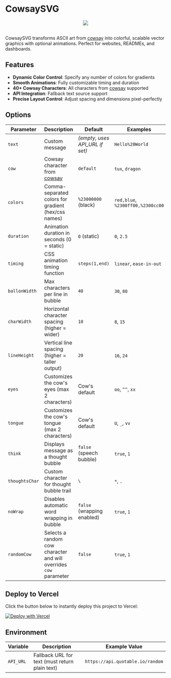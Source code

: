 # CowsaySVG

<div align="center">
  <img 
       src="https://cowsay-svg.vercel.app/?colors=red,orange,yellow,green,blue,indigo,violet&duration=4&randomCow=true" 
       style="max-height: 500px; height: auto; width: auto;"
     />
</div>
<br/>

CowsaySVG transforms ASCII art from [cowsay](https://github.com/Code-Hex/Neo-cowsay) into colorful, scalable vector graphics with optional animations. Perfect for websites, READMEs, and dashboards.
## Features

- **Dynamic Color Control**: Specify any number of colors for gradients
- **Smooth Animations**: Fully customizable timing and duration
- **40+ Cowsay Characters**: All characters from [cowsay](https://github.com/Code-Hex/Neo-cowsay) supported
- **API Integration**: Fallback text source support
- **Precise Layout Control**: Adjust spacing and dimensions pixel-perfectly

## Options

| Parameter       | Description                                                            | Default                        | Examples                               |
|-----------------|------------------------------------------------------------------------|--------------------------------|----------------------------------------|
| `text`          | Custom message                                                         | _(empty, uses API_URL if set)_ | `Hello%20World`                          |
| `cow`           | Cowsay character from [cowsay](https://github.com/Code-Hex/Neo-cowsay) | `default`                      | `tux`, `dragon`                        |
| `colors`        | Comma-separated colors for gradient (hex/css names)                    | `%23000000` (black)            | `red,blue`, `%2300ff00,%2300cc00`      |
| `duration`      | Animation duration in seconds (0 = static)                             | `0` (static)                   | `0`, `2.5`                             |
| `timing`        | CSS animation timing function                                          | `steps(1,end)`                 | `linear`, `ease-in-out`                |
| `ballonWidth`   | Max characters per line in bubble                                      | `40`                           | `30`, `80`                             |
| `charWidth`     | Horizontal character spacing (higher = wider)                          | `10`                           | `8`, `15`                              |
| `lineHeight`    | Vertical line spacing (higher = taller output)                         | `20`                           | `16`, `24`                             |
| `eyes`          | Customizes the cow's eyes (max 2 characters)                           | Cow's default                  | `oo`, `^^`, `xx`                       |
| `tongue`        | Customizes the cow's tongue (max 2 characters)                         | Cow's default                  | `U`, `_`, `vv`                         |
| `think`         | Displays message as a thought bubble                                   | `false` (speech bubble)        | `true`, `1`                            |
| `thoughtsChar`  | Custom character for thought bubble trail                              | `\`                            | `*`, `.`                               |
| `noWrap`        | Disables automatic word wrapping in bubble                             | `false` (wrapping enabled)     | `true`, `1`                            |
| `randomCow`     | Selects a random cow character and will overrides `cow` parameter      | `false`                        | `true`, `1`                            |

## Deploy to Vercel

Click the button below to instantly deploy this project to Vercel:

[![Deploy with Vercel](https://vercel.com/button)](https://vercel.com/new/clone?repository-url=https://github.com/ScrKiddie/CowsaySVG)

## Environment
| Variable  | Description                                                                        | Example Value                     |
|-----------| ---------------------------------------------------------------------------------- | --------------------------------- |
| `API_URL` | Fallback URL for text (must return plain text) | `https://api.quotable.io/random` |


